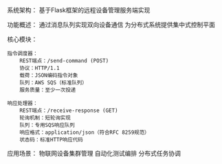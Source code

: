 <!-- <server_copy.py程序分析 - 作者:田佳祺> -->
系统架构：
    基于Flask框架的远程设备管理服务端实现

功能概述：
    通过消息队列实现双向设备通信
    为分布式系统提供集中式控制平面

核心模块：

    指令调度器：
        REST端点：/send-command (POST)
        协议：HTTP/1.1
        载荷：JSON编码指令对象
        队列：AWS SQS（标准队列）
        服务质量：至少一次投递

    响应处理器：
        REST端点：/receive-response (GET)
        轮询机制：短轮询实现
        队列：专用SQS响应队列
        响应格式：application/json（符合RFC 8259规范）
        状态码：标准HTTP响应代码

应用场景：
    物联网设备集群管理
    自动化测试编排
    分布式任务协调